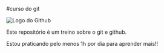 #curso do git

![Logo do Github](https://images.ctfassets.net/wfutmusr1t3h/2sX2KYqfnGuZTqWIDUUdEI/5e36aaaab860a3bd4e026fa52d597d87/og-image-24.jpg)

Este repositório é um treino sobre o git e github.

Estou praticando pelo menos 1h por dia para aprender mais!!


